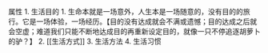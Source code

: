 属性
	1. 生活目的
		1. 生命本就是一场意外，人生本是一场随意的，没有目的的旅行。它是一场体验，一场经历。【目的没有达成就会不满或遗憾；目的达成之后就会空虚；难道我们只能不断地达成目的再重新设定目的，就像一只不停追逐胡萝卜的驴？】
	2. [[生活方式]] 
	3. 生活方法
	4. 生活习惯